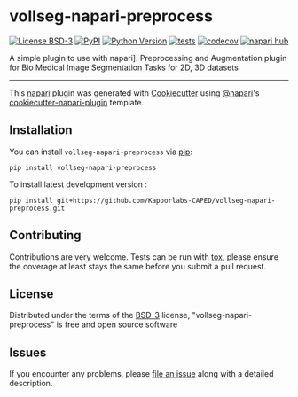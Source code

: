 # vollseg-napari-preprocess

[![License BSD-3](https://img.shields.io/pypi/l/vollseg-napari-preprocess.svg?color=green)](https://github.com/Kapoorlabs-CAPED/vollseg-napari-preprocess/raw/main/LICENSE)
[![PyPI](https://img.shields.io/pypi/v/vollseg-napari-preprocess.svg?color=green)](https://pypi.org/project/vollseg-napari-preprocess)
[![Python Version](https://img.shields.io/pypi/pyversions/vollseg-napari-preprocess.svg?color=green)](https://python.org)
[![tests](https://github.com/Kapoorlabs-CAPED/vollseg-napari-preprocess/workflows/tests/badge.svg)](https://github.com/Kapoorlabs-CAPED/vollseg-napari-preprocess/actions)
[![codecov](https://codecov.io/gh/Kapoorlabs-CAPED/vollseg-napari-preprocess/branch/main/graph/badge.svg)](https://codecov.io/gh/Kapoorlabs-CAPED/vollseg-napari-preprocess)
[![napari hub](https://img.shields.io/endpoint?url=https://api.napari-hub.org/shields/vollseg-napari-preprocess)](https://napari-hub.org/plugins/vollseg-napari-preprocess)

A simple plugin to use with napari]: Preprocessing and Augmentation plugin for Bio Medical Image Segmentation Tasks for 2D, 3D datasets

----------------------------------

This [napari] plugin was generated with [Cookiecutter] using [@napari]'s [cookiecutter-napari-plugin] template.

<!--
Don't miss the full getting started guide to set up your new package:
https://github.com/napari/cookiecutter-napari-plugin#getting-started

and review the napari docs for plugin developers:
https://napari.org/stable/plugins/index.html
-->

## Installation

You can install `vollseg-napari-preprocess` via [pip]:

    pip install vollseg-napari-preprocess



To install latest development version :

    pip install git+https://github.com/Kapoorlabs-CAPED/vollseg-napari-preprocess.git


## Contributing

Contributions are very welcome. Tests can be run with [tox], please ensure
the coverage at least stays the same before you submit a pull request.

## License

Distributed under the terms of the [BSD-3] license,
"vollseg-napari-preprocess" is free and open source software

## Issues

If you encounter any problems, please [file an issue] along with a detailed description.

[napari]: https://github.com/napari/napari
[Cookiecutter]: https://github.com/audreyr/cookiecutter
[@napari]: https://github.com/napari
[MIT]: http://opensource.org/licenses/MIT
[BSD-3]: http://opensource.org/licenses/BSD-3-Clause
[GNU GPL v3.0]: http://www.gnu.org/licenses/gpl-3.0.txt
[GNU LGPL v3.0]: http://www.gnu.org/licenses/lgpl-3.0.txt
[Apache Software License 2.0]: http://www.apache.org/licenses/LICENSE-2.0
[Mozilla Public License 2.0]: https://www.mozilla.org/media/MPL/2.0/index.txt
[cookiecutter-napari-plugin]: https://github.com/napari/cookiecutter-napari-plugin

[file an issue]: https://github.com/Kapoorlabs-CAPED/vollseg-napari-preprocess/issues

[napari]: https://github.com/napari/napari
[tox]: https://tox.readthedocs.io/en/latest/
[pip]: https://pypi.org/project/pip/
[PyPI]: https://pypi.org/
